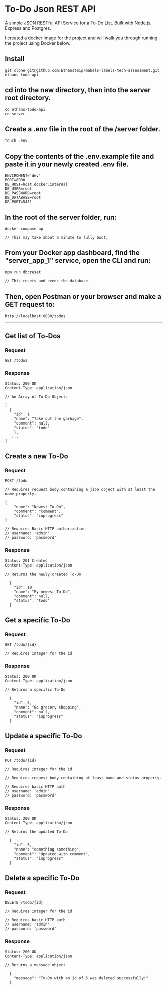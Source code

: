 # To-Do Json REST API

A simple JSON RESTful API Service for a To-Do List. Built with Node.js, Express and Postgres.

I created a docker image for the project and will walk you through running the project using Docker below.

## Install

    git clone git@github.com:Ethansteip/mabels-labels-tech-assessment.git ethans-todo-api

## cd into the new directory, then into the server root directory.

    cd ethans-todo-api
    cd server

## Create a .env file in the root of the /server folder.

    touch .env

## Copy the contents of the .env.example file and paste it in your newly created .env file.

    ENVIROMENT='dev'
    PORT=8080
    DB_HOST=host.docker.internal
    DB_USER=root
    DB_PASSWORD=root
    DB_DATABASE=root
    DB_PORT=5431

## In the root of the server folder, run:

    docker-compose up

    // This may take about a minute to fully boot.

## From your Docker app dashboard, find the "server_app_1" service, open the CLI and run:

    npm run db:reset

    // This resets and seeds the database

## Then, open Postman or your browser and make a GET request to:

    http://localhost:8080/todos

___________________________________

## Get list of To-Dos

### Request
`GET /todos`

### Response

    Status: 200 OK
    Content-Type: application/json

    // An Array of To-Do Objects

    [
      {
        "id": 1
        "name": "Take out the garbage", 
        "comment": null, 
        "status": "todo"
        },
       ...
    ]

## Create a new To-Do

### Request

`POST /todo`


    // Requires request body containing a json object with at least the name property.

    {
        "name": "Newest To-Do",
        "comment": "comment",
        "status": "inprogress"
    }

    // Requires Basic HTTP authorization
    // username: 'admin'
    // password: 'password'
    

### Response

    Status: 201 Created
    Content-Type: application/json

    // Returns the newly created To-Do

      {
        "id": 10
        "name": "My newest To-Do", 
        "comment": null, 
        "status": "todo"
      }
       

## Get a specific To-Do

### Request

`GET /todo/{id}`

    // Requires integer for the id

### Response

    Status: 200 OK
    Content-Type: application/json

    // Returns a specific To-Do

      {
        "id": 5,
        "name": "Go grocery shopping",
        "comment": null,
        "status": "inprogress"
      }

## Update a specific To-Do

### Request

`PUT /todo/{id}`

    // Requires integer for the id

    // Requires request body containing at least name and status property.

    // Requires basic HTTP auth
    // username: 'admin'
    // password: 'password'

### Response

    Status: 200 OK
    Content-Type: application/json

    // Returns the updated To-Do

      {
        "id": 5,
        "name": "something something",
        "comment": "Updated with comment",
        "status": "inprogress"
      }

## Delete a specific To-Do

### Request

`DELETE /todo/{id}`

    // Requires integer for the id

    // Requires basic HTTP auth
    // username: 'admin'
    // password: 'password'

### Response

    Status: 200 OK
    Content-Type: application/json

    // Returns a message object

      {
        "message": "To-Do with an id of 5 was deleted successfully!"
      }
